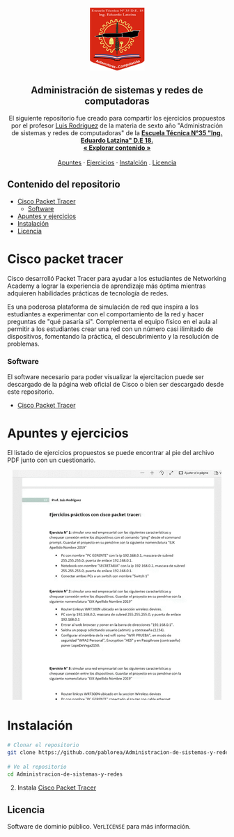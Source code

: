 <p align="center">
  <a target="_blank" href="http://www.tecnica35.com.ar">
    <img src="Images/escudo.png" alt="Logo" width="125" height="145">
  </a>

  <h2 align="center">Administración de sistemas y redes de computadoras</h2>

  <p align="center">
      El siguiente repositorio fue creado para compartir los ejercicios propuestos por el profesor <a href="https://github.com/Luis3518">Luis Rodriguez</a> de la materia de sexto año "Administración de sistemas y redes de computadoras" de la 
  <a href="https://github.com/othneildrew/Best-README-Template"><strong> Escuela Técnica N°35 "Ing. Eduardo Latzina" D.E 18.</strong></a>
    <br />
    <a href="https://github.com/pablorea/Administracion-de-sistemas-y-redes"><strong>« Explorar contenido »
    </strong></a>
    <br />
    <br />
    <a href="#">Apuntes</a>
    ·
    <a href="#">Ejercicios</a>
    ·
    <a href="#">Instalción</a>
    .
    <a href="#">Licencia</a>

  </p>
</p>

## Contenido del repositorio

* [Cisco Packet Tracer](#Cisco-packet-tracer)
  * [Software](#Software)
* [Apuntes y ejercicios ](#Apuntes-y-ejercicios)
* [Instalación](#Instalación)
* [Licencia](#Licencia)

# Cisco packet tracer
<p>Cisco desarrolló Packet Tracer para ayudar a los estudiantes de Networking Academy a lograr la experiencia de aprendizaje más óptima mientras adquieren habilidades prácticas de tecnología de redes.

Es una poderosa plataforma de simulación de red que inspira a los estudiantes a experimentar con el comportamiento de la red y hacer preguntas de "qué pasaría si". Complementa el equipo físico en el aula al permitir a los estudiantes crear una red con un número casi ilimitado de dispositivos, fomentando la práctica, el descubrimiento y la resolución de problemas.</p>

### Software
El software necesario para poder visualizar la ejercitacion puede ser descargado de la página web oficial de Cisco o bien ser descargado desde este repositorio.

* [Cisco Packet Tracer](https://www.netacad.com/courses/packet-tracer)


# Apuntes y ejercicios

<p>El listado de ejercicios propuestos se puede encontrar al pie del archivo PDF junto con un cuestionario.</p>
<p align="center">
<img src='Images/pdf.gif'>
</p>

# Instalación

```bash
# Clonar el repositorio 
git clone https://github.com/pablorea/Administracion-de-sistemas-y-redes.git

# Ve al repositorio
cd Administracion-de-sistemas-y-redes
```
2. Instala [Cisco Packet Tracer](https://www.netacad.com/courses/packet-tracer)

## Licencia

Software de dominio público. Ver`LICENSE` para más información.

